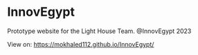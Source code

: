 # InnovEgypt

Prototype website for the Light House Team. @InnovEgypt 2023

View on: https://mokhaled112.github.io/InnovEgypt/
